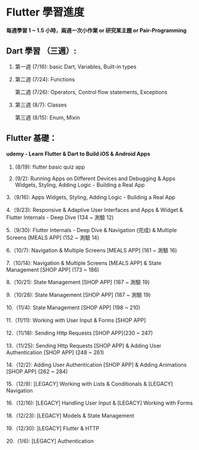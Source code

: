 # Flutter 學習進度
#### 每週學習 1 ~ 1.5 小時，兩週⼀次⼩作業 or 研究某主題 or Pair-Programming 

## Dart 學習 （三週）:
1. 第⼀週 (7/16): basic Dart, Variables, Built-in types
2. 第⼆週 (7/24): Functions

   第⼆週 (7/26): Operators, Control flow statements, Exceptions
3. 第三週 (8/7):  Classes

   第三週 (8/15): Enum, Mixin

## Flutter 基礎：
#### udemy - Learn Flutter & Dart to Build iOS & Android Apps
1. (8/19): flutter basic quiz app

2. (9/2): Running Apps on Different Devices and Debugging & Apps Widgets, Styling, Adding Logic - Building a Real
App

3.（9/16): Apps Widgets, Styling, Adding Logic - Building a Real App

4.（9/23): Responsive & Adaptive User Interfaces and Apps & Widget & Flutter Internals - Deep Dive (134 ~ 測驗 12)

5.（9/30): Flutter Internals - Deep Dive & Navigation (完成) & Multiple Screens [MEALS APP] (152 ~ 測驗 14)

6.（10/7): Navigation & Multiple Screens [MEALS APP] (161 ~ 測驗 16)

7.（10/14): Navigation & Multiple Screens [MEALS APP] & State Management [SHOP APP] (173 ~ 186)

8.（10/21): State Management [SHOP APP] (187 ~ 測驗 19)

9.（10/28): State Management [SHOP APP] (187 ~ 測驗 19)

10.（11/4): State Management [SHOP APP] (198 ~ 210)

11.（11/11): Working with User Input & Forms [SHOP APP]

12.（11/18): Sending Http Requests [SHOP APP](230 ~ 247)

13.（11/25): Sending Http Requests [SHOP APP] & Adding User Authentication [SHOP APP] (248 ~ 261)

14.（12/2): Adding User Authentication [SHOP APP] & Adding Animations [SHOP APP] (262 ~ 284)

15.（12/9): [LEGACY] Working with Lists & Conditionals & [LEGACY] Navigation

16.（12/16): [LEGACY] Handling User Input & [LEGACY] Working with Forms

18.（12/23): [LEGACY] Models & State Management

19.（12/30): [LEGACY] Flutter & HTTP

20.（1/6): [LEGACY] Authentication

